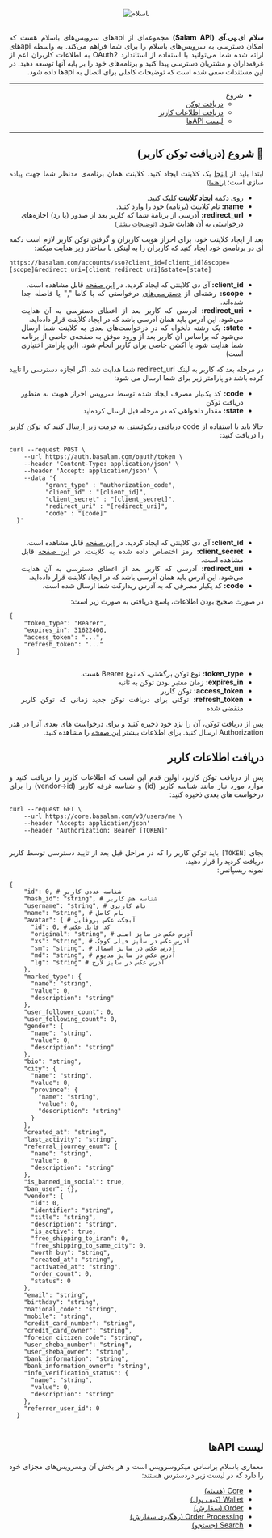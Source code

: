 <link rel="stylesheet" href="./assets/fonts/Estedad-stylesheet.css" />
<link rel="stylesheet" href="./assets/css/highlight/default.min.css" />
<!-- <script src="./assets/js/highlight/highlight.min.js"></script> -->

<div style="text-align: center;">
  <br>
  <img class="oI3ssn" src="https://basalam.com/img/basalam-logotype.svg" alt="باسلام">
  </div>
  <br>
  <div align="right" dir="rtl" style="font-family: 'Estedad', -apple-system,BlinkMacSystemFont,'Segoe UI',Helvetica,Arial,sans-serif,'Apple Color Emoji','Segoe UI Emoji','Segoe UI Symbol', sans-serif; text-align: justify; direction: rtl;">
  <p>
  <b style="font-weight:bold">سلام ای.پی.آی (Salam API)</b> مجموعه‌ای از api‌های سرویس‌های باسلام هست که امکان دسترسی به سرویس‌های باسلام را برای شما فراهم می‌کند. به واسطه api‌های ارائه شده شما می‌توانید با استفاده از استاندارد OAuth2 به اطلاعات کاربران اعم از غرفه‌داران و مشتریان دسترسی پیدا کنید و برنامه‌های خود را بر پایه آنها توسعه دهید.
  در این مستندات سعی شده است که توضیحات کاملی برای اتصال به api‌ها داده شود.
  </p>
  <hr>
  <ul dir="rtl">
    <li> شروع
      <ul>
        <li><a href="#%F0%9F%9A%80-%D8%B4%D8%B1%D9%88%D8%B9-%D8%AF%D8%B1%DB%8C%D8%A7%D9%81%D8%AA-%D8%AA%D9%88%DA%A9%D9%86-%DA%A9%D8%A7%D8%B1%D8%A8%D8%B1">دریافت توکن</a></li>
        <li><a href="#%D8%AF%D8%B1%DB%8C%D8%A7%D9%81%D8%AA-%D8%A7%D8%B7%D9%84%D8%A7%D8%B9%D8%A7%D8%AA-%DA%A9%D8%A7%D8%B1%D8%A8%D8%B1">دریافت اطلاعات کاربر</a></li>
        <li><a href="#%D9%84%DB%8C%D8%B3%D8%AA-api%D9%87%D8%A7">لیست APIها</a></li>
      </ul>
    </li>
  </ul>
  <hr>
  <p>
  <h2 style="font-weight:bold">🚀 شروع (دریافت توکن کاربر)</h2> ابتدا باید از <a href="https://developers.basalam.com/clients" target="_new">اینجا</a> یک کلاینت ایجاد کنید.
  کلاینت همان برنامه‌ی مدنظر شما جهت پیاده سازی است: <small><a href="https://developers.basalam.com/authorization#%D8%A7%DB%8C%D8%AC%D8%A7%D8%AF-%DA%A9%D9%84%D8%A7%DB%8C%D9%86%D8%AA" target="_blank">(راهنما)</a></small>
  <br>
  <ul dir="rtl">
    <li>روی دکمه <b style="font-weight:bold">ایجاد کلاینت</b> کلیک کنید.</li>
    <li><b style="font-weight:bold">name:</b> نام کلاینت (برنامه) خود را وارد کنید.</li>
    <li><b style="font-weight:bold">redirect_url:</b> آدرسی از برنامهٔ شما که کاربر بعد از صدور (یا رد) اجازه‌های درخواستی به آن هدایت شود. <small><a href="https://developers.basalam.com/authorization#%D8%AF%D8%B1%DB%8C%D8%A7%D9%81%D8%AA-%D8%AF%D8%B3%D8%AA%D8%B1%D8%B3%DB%8C-%D8%A7%D8%B2-%DA%A9%D8%A7%D8%B1%D8%A8%D8%B1" target="_blank">(توضیحات بیشتر)</a></small></li>
  </ul>
  </p>
  <p>
  بعد از ایجاد کلاینت خود، برای احراز هویت کاربران و گرفتن توکن کاربر لازم است دکمه ای در برنامه‌ی خود ایجاد کنید که کاربران را به لینکی با ساختار زیر هدایت میکند:<br>
  <div style="text-align:left;" dir="ltr">
  <code dir="ltr">https://basalam.com/accounts/sso?client_id=[client_id]&scope=[scope]&redirect_uri=[client_redirect_uri]&state=[state]</code>
  </div>
  <ul dir="rtl">
    <li><b style="font-weight:bold">client_id:</b> آی دی کلاینتی که ایجاد کردید. در <a href="https://developers.basalam.com/clients" target="_new">این صفحه</a> قابل مشاهده است.</li>
    <li><b style="font-weight:bold">scope:</b> رشته‌ای از <a href="https://developers.basalam.com/scopes" target="_blank">دسترسی‌های</a> درخواستی که با کاما "," یا فاصله جدا شده‌اند.</li>
    <li><b style="font-weight:bold">redirect_uri:</b>  آدرسی که کاربر بعد از اعطای دسترسی به آن هدایت می‌شود، این آدرس باید همان آدرسی باشد که در ایجاد کلاینت قرار داده‌اید.</li>
    <li><b style="font-weight:bold">state:</b> یک رشته دلخواه که در درخواست‌های بعدی به کلاینت شما ارسال می‌شود که براساس آن کاربر بعد از ورود موفق به صفحه‌ی خاصی از برنامه شما هدایت شود یا اکشن خاصی برای کاربر انجام شود. (این پارامتر اختیاری است)</li>
  </ul>
  </p>
  <p>
  در مرحله بعد که کاربر به لینک redirect_uri شما هدایت شد، اگر اجازه دسترسی را تایید کرده باشد دو پارامتر زیر برای شما ارسال می شود:
  <ul dir="rtl">
    <li><b style="font-weight:bold">code:</b> کد یک‌بار مصرف ایجاد شده توسط سرویس احراز هویت به منظور دریافت توکن</li>
    <li><b style="font-weight:bold">state:</b>  مقدار دلخواهی که در مرحله قبل ارسال کرده‌اید</li>
  </ul>
  حالا باید با استفاده از code دریافتی ریکوئستی به فرمت زیر ارسال کنید که توکن کاربر را دریافت کنید:
  <br>
  <div style="text-align:left;direction: ltr;" dir="ltr">
  <pre dir="ltr"><code dir="ltr">curl --request POST \
    --url https://auth.basalam.com/oauth/token \
    --header 'Content-Type: application/json' \
    --header 'Accept: application/json' \
    --data '{
          "grant_type" : "authorization_code",
          "client_id" : "[client_id]",
          "client_secret" : "[client_secret]",
          "redirect_uri" : "[redirect_uri]",
          "code" : "[code]"
  }'
  </code></pre>
  </div>
  <ul dir="rtl">
    <li><b style="font-weight:bold">client_id:</b> آی دی کلاینتی که ایجاد کردید. در <a href="https://developers.basalam.com/clients" target="_new">این صفحه</a> قابل مشاهده است.</li>
    <li><b style="font-weight:bold">client_secret:</b>  رمز اختصاص داده شده به کلاینت. در <a href="https://developers.basalam.com/clients" target="_new">این صفحه</a> قابل مشاهده است.</li>
    <li><b style="font-weight:bold">redirect_uri:</b>  آدرسی که کاربر بعد از اعطای دسترسی به آن هدایت می‌شود، این آدرس باید همان آدرسی باشد که در ایجاد کلاینت قرار داده‌اید.</li>
    <li><b style="font-weight:bold">code:</b> کد یکبار مصرفی که به آدرس ریدارکت شما ارسال شده است.</li>
  </ul>
  در صورت صحیح بودن اطلاعات، پاسخ دریافتی به صورت زیر است:
  <div style="text-align:left;direction: ltr;" dir="ltr">
  <pre><code>{
    "token_type": "Bearer",
    "expires_in": 31622400,
    "access_token": "...",
    "refresh_token": "..."
  }
  </code></pre>
  </div>
  <ul dir="rtl">
    <li><b style="font-weight:bold">token_type:</b> نوع توکن برگشتی، که نوع Bearer هست.</li>
    <li><b style="font-weight:bold">expires_in:</b> زمان معتبر بودن توکن به ثانیه</li>
    <li><b style="font-weight:bold">access_token:</b> توکن کاربر</li>
    <li><b style="font-weight:bold">refresh_token:</b> توکنی برای دریافت توکن جدید زمانی که توکن کاربر منقضی شده</li>
  </ul>
  پس از دریافت توکن، آن را نزد خود ذخیره کنید و برای درخواست های بعدی آنرا در هدر Authorization ارسال کنید. 
  برای اطلاعات بیشتر <a href="https://developers.basalam.com/authorization#%D9%85%D8%B1%D8%AD%D9%84%D9%87-%D8%B3%D9%88%D9%85-%D8%AF%D8%B1%DB%8C%D8%A7%D9%81%D8%AA-%D8%A7%D8%B7%D9%84%D8%A7%D8%B9%D8%A7%D8%AA-%DA%A9%D8%A7%D8%B1%D8%A8%D8%B1" target="_blank">این صفحه</a> را مشاهده کنید.
  </p>

  <h2>دریافت اطلاعات کاربر</h2>
  <p dir="rtl">
  پس از دریافت توکن کاربر، اولین قدم این است که اطلاعات کاربر را دریافت کنید و موارد مورد نیاز مانند شناسه کاربر (id) و شناسه غرفه کاربر (vendor->id) را برای درخواست های بعدی ذخیره کنید:

  <pre dir="ltr"><code dir="ltr">curl --request GET \
    --url https://core.basalam.com/v3/users/me \
    --header 'Accept: application/json'
    --header 'Authorization: Bearer [TOKEN]'
  </code></pre>

  بجای <code>[TOKEN]</code> باید توکن کاربر را که در مراحل قبل بعد از تایید دسترسی توسط کاربر دریافت کردید را قرار دهید.
  <br>
  نمونه ریسپانس:
  <pre dir="ltr"><code dir="ltr">{
    "id": 0, # شناسه عددی کاربر
    "hash_id": "string", # شناسه هش کاربر
    "username": "string", # نام کاربری
    "name": "string", # نام کامل
    "avatar": { # آبجکت عکس پروفایل
      "id": 0, # کد فایل عکس
      "original": "string", # آدرس عکس در سایز اصلی
      "xs": "string", # آدرس عکس در سایز خیلی کوچک
      "sm": "string", # آدرس عکس در سایز اسمال
      "md": "string", # آدرس عکس در سایز مدیوم
      "lg": "string" # آدرس عکس در سایز لارج
    },
    "marked_type": {
      "name": "string",
      "value": 0,
      "description": "string"
    },
    "user_follower_count": 0,
    "user_following_count": 0,
    "gender": {
      "name": "string",
      "value": 0,
      "description": "string"
    },
    "bio": "string",
    "city": {
      "name": "string",
      "value": 0,
      "province": {
        "name": "string",
        "value": 0,
        "description": "string"
      }
    },
    "created_at": "string",
    "last_activity": "string",
    "referral_journey_enum": {
      "name": "string",
      "value": 0,
      "description": "string"
    },
    "is_banned_in_social": true,
    "ban_user": {},
    "vendor": {
      "id": 0,
      "identifier": "string",
      "title": "string",
      "description": "string",
      "is_active": true,
      "free_shipping_to_iran": 0,
      "free_shipping_to_same_city": 0,
      "worth_buy": "string",
      "created_at": "string",
      "activated_at": "string",
      "order_count": 0,
      "status": 0
    },
    "email": "string",
    "birthday": "string",
    "national_code": "string",
    "mobile": "string",
    "credit_card_number": "string",
    "credit_card_owner": "string",
    "foreign_citizen_code": "string",
    "user_sheba_number": "string",
    "user_sheba_owner": "string",
    "bank_information": "string",
    "bank_information_owner": "string",
    "info_verification_status": {
      "name": "string",
      "value": 0,
      "description": "string"
    },
    "referrer_user_id": 0
  }
  </code></pre>
  </p>

  <h2>لیست APIها</h2>
  <p dir="rtl">
  <span>معماری باسلام براساس میکروسرویس است و هر بخش آن وبسرویس‌های مجزای خود را دارد که در لیست زیر دردسترس هستند:</span>
  <ul dir="rtl">
    <li><a href="https://developers.basalam.com/services#-%D9%87%D8%B3%D8%AA%D9%87-core" target="_blank">Core (هسته)</a></li>
    <li><a href="https://developers.basalam.com/services#-%DA%A9%DB%8C%D9%81-%D9%BE%D9%88%D9%84-wallet" target="_blank">Wallet (کیف پول)</a></li>
    <li><a href="https://developers.basalam.com/services#-%D8%B3%D9%81%D8%A7%D8%B1%D8%B4-order" target="_blank">Order (سفارش)</a></li>
    <li><a href="https://developers.basalam.com/services#-%D8%B1%D9%87%DA%AF%DB%8C%D8%B1%DB%8C-%D8%B3%D9%81%D8%A7%D8%B1%D8%B4-order-processing" target="_blank">Order Processing (رهگیری سفارش)</a></li>
    <li><a href="https://developers.basalam.com/services#-%D8%AC%D8%B3%D8%AA%D8%AC%D9%88-search" target="_blank">Search (جستجو)</a></li>
  </ul>
  </p>


</div>

<!-- <script>hljs.highlightAll();</script> -->





